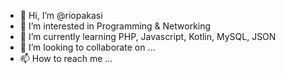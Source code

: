 - 👋 Hi, I’m @riopakasi
- 👀 I’m interested in Programming & Networking
- 🌱 I’m currently learning PHP, Javascript, Kotlin, MySQL, JSON
- 💞️ I’m looking to collaborate on ...
- 📫 How to reach me ...

<!---
riopakasi/riopakasi is a ✨ special ✨ repository because its `README.md` (this file) appears on your GitHub profile.
You can click the Preview link to take a look at your changes.
--->
